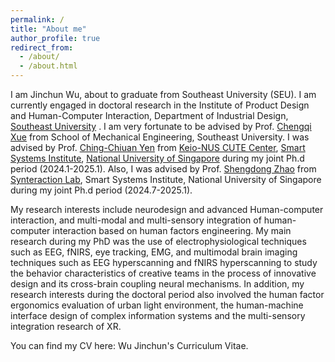 ```yaml
---
permalink: /
title: "About me"
author_profile: true
redirect_from: 
  - /about/
  - /about.html
---
```

I am Jinchun Wu, about to graduate from Southeast University (SEU). I am currently engaged in doctoral research in the Institute of Product Design and Human-Computer Interaction, Department of Industrial Design, [Southeast University]([url](https://www.seu.edu.cn/)) . I am very fortunate to be advised by Prof. [Chengqi Xue]([url](https://me.seu.edu.cn/xcq/list.htm)) from School of Mechanical Engineering, Southeast University. I was advised by Prof. [Ching-Chiuan Yen]([url](https://discovery.nus.edu.sg/960-chingchiuan-yen)) from [Keio-NUS CUTE Center]([url](https://cutecenter.nus.edu.sg/)), [Smart Systems Institute]([url](https://ssi.nus.edu.sg/#world)), [National University of Singapore]([url](https://nus.edu.sg/)) during my joint Ph.d period (2024.1-2025.1). Also, I was advised by Prof. [Shengdong Zhao]([url](https://shengdongzhao.com/)) from [Synteraction Lab]([url](https://synteraction.org/)), Smart Systems Institute, National University of Singapore during my joint Ph.d period (2024.7-2025.1).

My research interests include neurodesign and advanced Human-computer interaction, and multi-modal and multi-sensory integration of human-computer interaction based on human factors engineering. My main research during my PhD was the use of electrophysiological techniques such as EEG, fNIRS, eye tracking, EMG, and multimodal brain imaging techniques such as EEG hyperscanning and fNIRS hyperscanning to study the behavior characteristics of creative teams in the process of innovative design and its cross-brain coupling neural mechanisms. In addition, my research interests during the doctoral period also involved the human factor ergonomics evaluation of urban light environment, the human-machine interface design of complex information systems and the multi-sensory integration research of XR.


You can find my CV here: Wu Jinchun's Curriculum Vitae.


